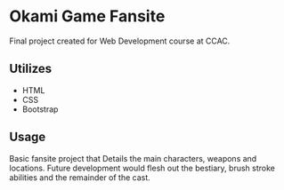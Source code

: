 # Okami Game Fansite

Final project created for Web Development course at CCAC.

## Utilizes

- HTML
- CSS
- Bootstrap 

## Usage

Basic fansite project that Details the main characters, weapons and locations.
Future development would flesh out the bestiary, brush stroke abilities and the remainder of the cast.
